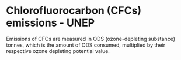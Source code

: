 # Chlorofluorocarbon (CFCs) emissions - UNEP

Emissions of CFCs are measured in ODS (ozone-depleting substance) tonnes, which is the amount of ODS consumed, multiplied by their respective ozone depleting potential value.
